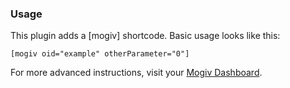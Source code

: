 ### Usage

This plugin adds a [mogiv] shortcode. Basic usage looks like this:

```
[mogiv oid="example" otherParameter="0"] 
```

For more advanced instructions, visit your [Mogiv Dashboard](https://dev-tyler.mogiv.com/npo/embed).
